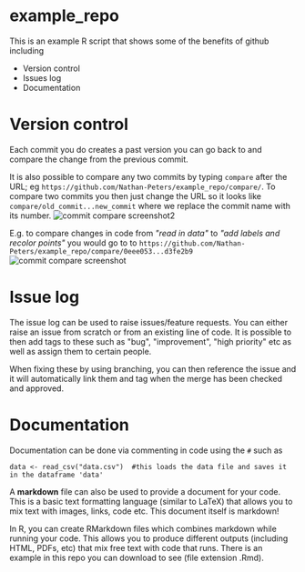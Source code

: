 # example_repo
This is an example R script that shows some of the benefits of github including
- Version control
- Issues log
- Documentation

# Version control
Each commit you do creates a past version you can go back to and compare the change from the previous commit.

It is also possible to compare any two commits by typing `compare` after the URL; eg `https://github.com/Nathan-Peters/example_repo/compare/`. To compare two commits you then just change the URL so it looks like `compare/old_commit...new_commit` where we replace the commit name with its number.
![commit compare screenshot2](https://user-images.githubusercontent.com/79589405/204314403-16a6dfae-16f5-4f94-9ca0-63168f46501e.png)

E.g. to compare changes in code from *"read in data"* to *"add labels and recolor points"* you would go to to `https://github.com/Nathan-Peters/example_repo/compare/0eee053...d3fe2b9`
![commit compare screenshot](https://user-images.githubusercontent.com/79589405/204314202-2f1ce96a-3aa6-48b8-bd2e-9e3a82a6ade7.png)

# Issue log
The issue log can be used to raise issues/feature requests. You can either raise an issue from scratch or from an existing line of code. It is possible to then add tags to these such as "bug", "improvement", "high priority" etc as well as assign them to certain people. 

When fixing these by using branching, you can then reference the issue and it will automatically link them and tag when the merge has been checked and approved.

# Documentation
Documentation can be done via commenting in code using the `#` such as 
```
data <- read_csv("data.csv")  #this loads the data file and saves it in the dataframe 'data'
```

A **markdown** file can also be used to provide a document for your code. This is a basic text formatting language (similar to LaTeX) that allows you to mix text with images, links, code etc. This document itself is markdown! 

In R, you can create RMarkdown files which combines markdown while running your code. This allows you to produce different outputs (including HTML, PDFs, etc) that mix free text with code that runs. There is an example in this repo you can download to see (file extension .Rmd).
